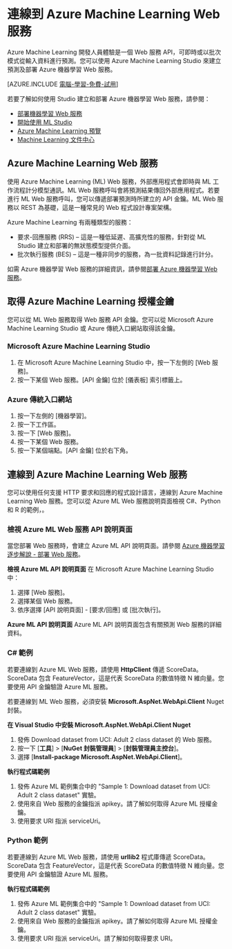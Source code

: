 <properties
	pageTitle="連線到 Azure Machine Learning Web 服務 | Microsoft Azure"
	description="透過 C# 或 Python，使用授權金鑰連線到 Azure Machine Learning Web 服務。"
	services="machine-learning"
	documentationCenter=""
	authors="garyericson"
	manager="paulettm"
	editor="cgronlun" />

<tags
	ms.service="machine-learning"
	ms.workload="data-services"
	ms.tgt_pltfrm="na"
	ms.devlang="na"
	ms.topic="article"
	ms.date="09/09/2015" 
	ms.author="derrickv" />


# 連線到 Azure Machine Learning Web 服務
Azure Machine Learning 開發人員體驗是一個 Web 服務 API，可即時或以批次模式從輸入資料進行預測。您可以使用 Azure Machine Learning Studio 來建立預測及部署 Azure 機器學習 Web 服務。

[AZURE.INCLUDE [電腦-學習-免費-試用](../../includes/machine-learning-free-trial.md)]

若要了解如何使用 Studio 建立和部署 Azure 機器學習 Web 服務，請參閱：

- [部署機器學習 Web 服務](machine-learning-publish-a-machine-learning-web-service.md)
- [開始使用 ML Studio](http://azure.microsoft.com/documentation/videos/getting-started-with-ml-studio/)
- [Azure Machine Learning 預覽](https://studio.azureml.net/)
- [Machine Learning 文件中心](http://azure.microsoft.com/documentation/services/machine-learning/)

## Azure Machine Learning Web 服務 ##

使用 Azure Machine Learning (ML) Web 服務，外部應用程式會即時與 ML 工作流程計分模型通訊。ML Web 服務呼叫會將預測結果傳回外部應用程式。若要進行 ML Web 服務呼叫，您可以傳遞部署預測時所建立的 API 金鑰。ML Web 服務以 REST 為基礎，這是一種常見的 Web 程式設計專案架構。

Azure Machine Learning 有兩種類型的服務：

- 要求-回應服務 (RRS) – 這是一種低延遲、高擴充性的服務，針對從 ML Studio 建立和部署的無狀態模型提供介面。
- 批次執行服務 (BES) – 這是一種非同步的服務，為一批資料記錄進行計分。

如需 Azure 機器學習 Web 服務的詳細資訊，請參閱[部署 Azure 機器學習 Web 服務](machine-learning-publish-a-machine-learning-web-service.md)。

## 取得 Azure Machine Learning 授權金鑰 ##
您可以從 ML Web 服務取得 Web 服務 API 金鑰。您可以從 Microsoft Azure Machine Learning Studio 或 Azure 傳統入口網站取得該金鑰。
### Microsoft Azure Machine Learning Studio ###
1. 在 Microsoft Azure Machine Learning Studio 中，按一下左側的 [Web 服務]。
2. 按一下某個 Web 服務。[API 金鑰] 位於 [儀表板] 索引標籤上。

### Azure 傳統入口網站 ###

1. 按一下左側的 [機器學習]。
2. 按一下工作區。
3. 按一下 [Web 服務]。
4. 按一下某個 Web 服務。
5. 按一下某個端點。[API 金鑰] 位於右下角。

## <a id="connect"></a>連線到 Azure Machine Learning Web 服務

您可以使用任何支援 HTTP 要求和回應的程式設計語言，連線到 Azure Machine Learning Web 服務。您可以從 Azure ML Web 服務說明頁面檢視 C#、Python 和 R 的範例，。

### 檢視 Azure ML Web 服務 API 說明頁面 ###
當您部署 Web 服務時，會建立 Azure ML API 說明頁面。請參閱 [Azure 機器學習逐步解說 - 部署 Web 服務](machine-learning-walkthrough-5-publish-web-service.md)。


**檢視 Azure ML API 說明頁面** 在 Microsoft Azure Machine Learning Studio 中：

1. 選擇 [Web 服務]。
2. 選擇某個 Web 服務。
3. 依序選擇 [API 說明頁面] - [要求/回應] 或 [批次執行]。


**Azure ML API 說明頁面** Azure ML API 說明頁面包含有關預測 Web 服務的詳細資料。



### C# 範例 ###

若要連線到 Azure ML Web 服務，請使用 **HttpClient** 傳遞 ScoreData。ScoreData 包含 FeatureVector，這是代表 ScoreData 的數值特徵 N 維向量。您要使用 API 金鑰驗證 Azure ML 服務。

若要連線到 ML Web 服務，必須安裝 **Microsoft.AspNet.WebApi.Client** Nuget 封裝。

**在 Visual Studio 中安裝 Microsoft.AspNet.WebApi.Client Nuget**

1. 發佈 Download dataset from UCI: Adult 2 class dataset 的 Web 服務。
2. 按一下 [**工具**] > [**NuGet 封裝管理員**] > [**封裝管理員主控台**]。
2. 選擇 [**Install-package Microsoft.AspNet.WebApi.Client**]。

**執行程式碼範例**

1. 發佈 Azure ML 範例集合中的 "Sample 1: Download dataset from UCI: Adult 2 class dataset" 實驗。
2. 使用來自 Web 服務的金鑰指派 apikey。請了解如何取得 Azure ML 授權金鑰。
3. 使用要求 URI 指派 serviceUri。


### Python 範例 ###

若要連線到 Azure ML Web 服務，請使用 **urllib2** 程式庫傳遞 ScoreData。ScoreData 包含 FeatureVector，這是代表 ScoreData 的數值特徵 N 維向量。您要使用 API 金鑰驗證 Azure ML 服務。


**執行程式碼範例**

1. 發佈 Azure ML 範例集合中的 "Sample 1: Download dataset from UCI: Adult 2 class dataset" 實驗。
2. 使用來自 Web 服務的金鑰指派 apikey。請了解如何取得 Azure ML 授權金鑰。
3. 使用要求 URI 指派 serviceUri。請了解如何取得要求 URI。

<!---HONumber=AcomDC_1203_2015-->